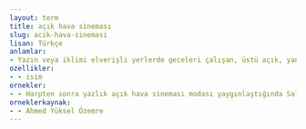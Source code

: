 ```yaml
---
layout: term
title: açık hava sineması
slug: acik-hava-sinemasi
lisan: Türkçe
anlamlar:
- Yazın veya iklimi elverişli yerlerde geceleri çalışan, üstü açık, yanları kapalı sinema
ozellikler:
- - isim
ornekler:
- - Harpten sonra yazlık açık hava sineması modası yaygınlaştığında Salacak Gazinosu'nun programları tavsadı.
orneklerkaynak:
- - Ahmed Yüksel Özemre
---
```

